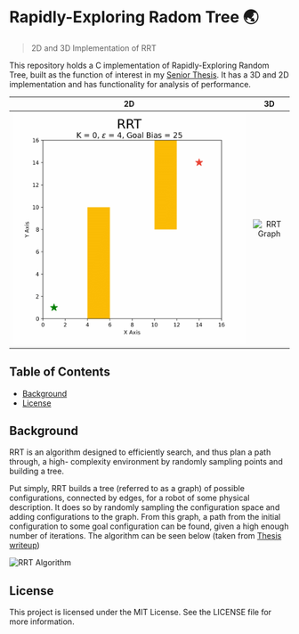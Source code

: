 # Rapidly-Exploring Radom Tree :earth_asia:
> 2D and 3D Implementation of RRT 

This repository holds a C implementation of Rapidly-Exploring Random Tree, built as the function of interest in my [Senior Thesis](https://github.com/AnthonyKenny98/Thesis). It has a 3D and 2D implementation and has functionality for analysis of performance.

2D                                 | 3D
:---------------------------------:|:------------------------------:
![RRT_Graph2D](doc/RRT2D.gif)| ![RRT Graph](doc/RRT3D2.gif)


## Table of Contents
+ [Background](#background)
+ [License](#license)

## <a name=background></a>Background
RRT is an algorithm designed to efficiently search, and thus plan a path through, a high- complexity environment by randomly sampling points and building a tree.

Put simply, RRT builds a tree (referred to as a graph) of possible configurations, connected by edges, for a robot of some physical description. It does so by randomly sampling the configuration space and adding configurations to the graph. From this graph, a path from the initial configuration to some goal configuration can be found, given a high enough number of iterations. The algorithm can be seen below (taken from [Thesis writeup](https://github.com/AnthonyKenny98/Thesis/blob/master/Writeups/4_Report/obj/report.pdf))

![RRT Algorithm](doc/algorithm)


## <a name=license></a>License

This project is licensed under the MIT License. See the LICENSE file for more information.
